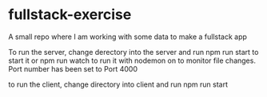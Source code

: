 # fullstack-exercise

A small repo where I am working with some data to make a fullstack app

To run the server, change derectory into the server and run npm run start to start it or npm run watch to run it with nodemon on to monitor file changes. Port number has been set to Port 4000

to run the client, change directory into client and run npm run start
